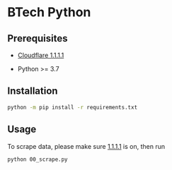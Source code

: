 # BTech Python

## Prerequisites

- [Cloudflare 1.1.1.1](https://one.one.one.one/)

- Python >= 3.7

## Installation

```bash
python -m pip install -r requirements.txt
```

## Usage

To scrape data, please make sure [1.1.1.1](https://one.one.one.one/) is on, then run

```bash
python 00_scrape.py
```